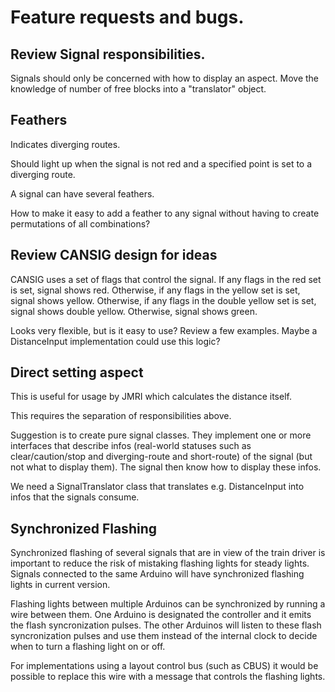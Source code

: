 # Feature requests and bugs.

## Review Signal responsibilities.
Signals should only be concerned with how to display an aspect.
Move the knowledge of number of free blocks into a "translator" object.

## Feathers
Indicates diverging routes.

Should light up when the signal is not red and a specified point
is set to a diverging route.

A signal can have several feathers.

How to make it easy to add a feather to any signal without having
to create permutations of all combinations? 

## Review CANSIG design for ideas
CANSIG uses a set of flags that control the signal.
If any flags in the red set is set, signal shows red.
Otherwise, if any flags in the yellow set is set, signal shows yellow.
Otherwise, if any flags in the double yellow set is set, signal shows double yellow.
Otherwise, signal shows green.

Looks very flexible, but is it easy to use? 
Review a few examples.
Maybe a DistanceInput implementation could use this logic?

## Direct setting aspect
This is useful for usage by JMRI which calculates the distance itself.

This requires the separation of responsibilities above.

Suggestion is to create pure signal classes.
They implement one or more interfaces that describe infos (real-world statuses
such as clear/caution/stop and diverging-route and short-route)
of the signal (but not what to display them).
The signal then know how to display these infos.

We need a SignalTranslator class that translates e.g. DistanceInput into 
infos that the signals consume.

## Synchronized Flashing
Synchronized flashing of several signals that are in view of the train driver is 
important to reduce the risk of mistaking flashing lights for steady lights.
Signals connected to the same Arduino will have synchronized flashing lights in current version.

Flashing lights between multiple Arduinos can be synchronized by running a wire between them.
One Arduino is designated the controller and it emits the flash syncronization pulses. 
The other Arduinos will listen to these flash syncronization pulses and use them instead
of the internal clock to decide when to turn a flashing light on or off.

For implementations using a layout control bus (such as CBUS) it would be possible to 
replace this wire with a message that controls the flashing lights.
